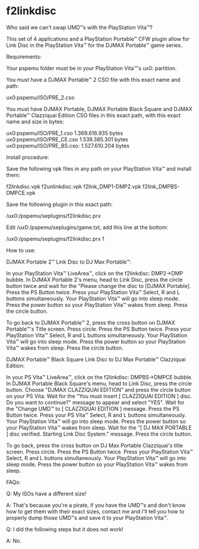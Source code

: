 # f2linkdisc

Who said we can't swap UMD™s with the PlayStation Vita™?

This set of 4 applications and a PlayStation Portable™ CFW plugin allow for Link Disc in the PlayStation Vita™ for the DJMAX Portable™ game series.

Requirements: 

Your pspemu folder must be in your PlayStation Vita™'s ux0: partition. 

You must have a DJMAX Portable™ 2 CSO file with this exact name and path: 

ux0:pspemu/ISO/PRE_2.cso


You must have DJMAX Portable, DJMAX Portable Black Square and DJMAX Portable™ Clazziquai Edition CSO files in this exact path, with this exact name and size in bytes:

ux0:pspemu/ISO/PRE_1.cso 1.369.616.935 bytes
ux0:pspemu/ISO/PRE_CE.cso 1.539.385.301 bytes
ux0:pspemu/ISO/PRE_BS.cso: 1.527.610.204 bytes


Install procedure:

Save the following vpk files in any path on your PlayStation Vita™ and install them:

f2linkdisc.vpk
f2unlinkdisc.vpk
f2link_DMP1-DMP2.vpk
f2link_DMPBS-DMPCE.vpk

Save the following plugin in this exact path:

/ux0:/pspemu/seplugins/f2linkdisc.prx

Edit /ux0:/pspemu/seplugins/game.txt, add this line at the bottom:

/ux0:/pspemu/seplugins/f2linkdisc.prx 1


How to use:

DJMAX Portable 2™ Link Disc to DJ Max Portable™: 

In your PlayStation Vita™ LiveArea™, click on the f2linkdisc: DMP2->DMP bubble.
In DJMAX Portable 2's menu, head to Link Disc, press the circle button twice and wait for the "Please change the disc to [DJMAX Portable].
Press the PS Button twice.
Press your PlayStation Vita™ Select, R and L buttons simultaneously. Your PlayStation Vita™ will go into sleep mode.
Press the power button so your PlayStation Vita™ wakes from sleep.
Press the circle button.

To go back to DJMAX Portable™ 2, press the cross button on DJMAX Portable™'s Title screen.
Press circle.
Press the PS Button twice.
Press your PlayStation Vita™ Select, R and L buttons simultaneously. Your PlayStation Vita™ will go into sleep mode.
Press the power button so your PlayStation Vita™ wakes from sleep.
Press the circle button.


DJMAX Portable™ Black Square Link Disc to DJ Max Portable™ Clazziquai Edition:

In your PS Vita™ LiveArea™, click on the f2linkdisc: DMPBS->DMPCE bubble.
In DJMAX Portable Black Square's menu, head to Link Disc, press the circle button.
Choose "DJMAX CLAZZIQUAI EDITION" and press the circle button on your PS Vita.
Wait for the "You must insert [ CLAZZIQUAI EDITION ] disc. Do you want to continue?" message to appear and select "YES".
Wait for the "Change UMD™ to [ CLAZZIQUAI EDITION ] message.
Press the PS Button twice.
Press your PS Vita™ Select, R and L buttons simultaneously. Your PlayStation Vita™ will go into sleep mode.
Press the power button so your PlayStation Vita™ wakes from sleep.
Wait for the "[ DJ MAX PORTABLE ] disc verified. Starting Link Disc System." message. 
Press the circle button.

To go back, press the cross button on DJ Max Portable Clazziquai's title screen.
Press circle.
Press the PS Button twice.
Press your PlayStation Vita™ Select, R and L buttons simultaneously. Your PlayStation Vita™ will go into sleep mode.
Press the power button so your PlayStation Vita™ wakes from sleep.


FAQs: 

Q: My ISOs have a different size!

A: That's because you're a pirate, if you have the UMD™s and don't know how to get them with their exact sizes, contact me and I'll tell you how to properly dump those UMD™s and save it to your PlayStation Vita™.

Q: I did the following steps but it does not work!

A: No. 
